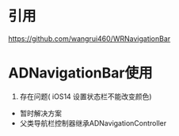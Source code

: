 # 引用
https://github.com/wangrui460/WRNavigationBar

# ADNavigationBar使用

1. 存在问题( iOS14 设置状态栏不能改变颜色)
- 暂时解决方案
- 父类导航栏控制器继承ADNavigationController
